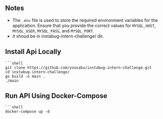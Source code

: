 ## Notes
- The `.env` file is used to store the required environment variables for the application. Ensure that you provide the correct values for `MYSQL_HOST`, `MYSQL_USER`, `MYSQL_PASS`, and `MYSQL_PORT`.
- it shoud be in  instabug-intern-challenge/ dir.

## Install Api Locally
    ```shell
    git clone https://github.com/yousabu/instabug-intern-challenge.git
    cd instabug-intern-challenge/
    go build -o main .
    ./main

    
## Run API Using Docker-Compose
    ```shell
    docker-compose up -d
